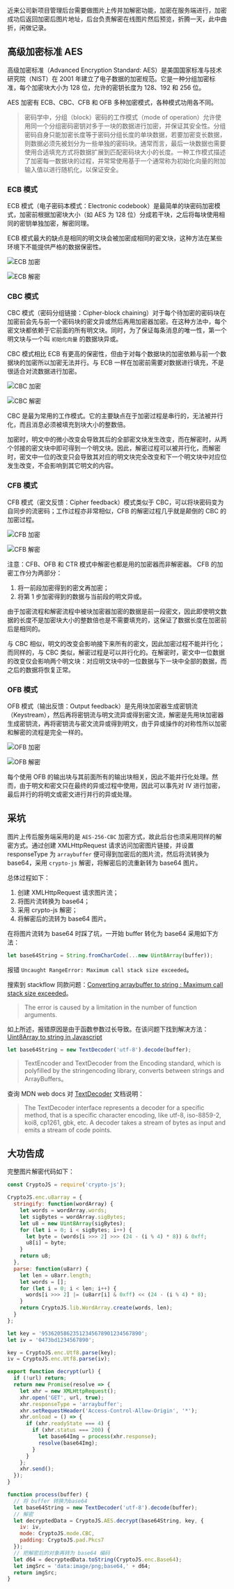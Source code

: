 近来公司新项目管理后台需要做图片上传并加解密功能，加密在服务端进行，加密成功后返回加密后图片地址，后台负责解密在线图片然后预览，折腾一天，此中曲折，闲做记录。<!-- more -->

## 高级加密标准 AES

高级加密标准（Advanced Encryption Standard: AES）是美国国家标准与技术研究院（NIST）在 2001 年建立了电子数据的加密规范。它是一种分组加密标准，每个加密块大小为 128 位，允许的密钥长度为 128、192 和 256 位。

AES 加密有 ECB、CBC、CFB 和 OFB 多种加密模式，各种模式功用各不同。

> 密码学中，分组（block）密码的工作模式（mode of operation）允许使用同一个分组密码密钥对多于一块的数据进行加密，并保证其安全性。分组密码自身只能加密长度等于密码分组长度的单块数据，若要加密变长数据，则数据必须先被划分为一些单独的密码块。通常而言，最后一块数据也需要使用合适填充方式将数据扩展到匹配密码块大小的长度。一种工作模式描述了加密每一数据块的过程，并常常使用基于一个通常称为初始化向量的附加输入值以进行随机化，以保证安全。

### ECB 模式

ECB 模式（电子密码本模式：Electronic codebook）是最简单的块密码加密模式，加密前根据加密块大小（如 AES 为 128 位）分成若干块，之后将每块使用相同的密钥单独加密，解密同理。

ECB 模式最大的缺点是相同的明文块会被加密成相同的密文块，这种方法在某些环境下不能提供严格的数据保密性。

![ECB 加密](https://i.loli.net/2018/11/29/5bffdb1b468b8.png)

![ECB 解密](https://i.loli.net/2018/11/29/5bffdb1b38a75.png)

### CBC 模式

CBC 模式（密码分组链接：Cipher-block chaining）对于每个待加密的密码块在加密前会先与前一个密码块的密文异或然后再用加密器加密。在这种方法中，每个密文块都依赖于它前面的所有明文块。同时，为了保证每条消息的唯一性，第一个明文块与一个叫 `初始化向量` 的数据块异或。

CBC 模式相比 ECB 有更高的保密性，但由于对每个数据块的加密依赖与前一个数据块的加密所以加密无法并行。与 ECB 一样在加密前需要对数据进行填充，不是很适合对流数据进行加密。

![CBC 加密](https://i.loli.net/2018/11/29/5bffdb1b1d507.png)

![CBC 解密](https://i.loli.net/2018/11/29/5bffdb1b1d507.png)

CBC 是最为常用的工作模式。它的主要缺点在于加密过程是串行的，无法被并行化，而且消息必须被填充到块大小的整数倍。

加密时，明文中的微小改变会导致其后的全部密文块发生改变，而在解密时，从两个邻接的密文块中即可得到一个明文块。因此，解密过程可以被并行化，而解密时，密文中一位的改变只会导致其对应的明文块完全改变和下一个明文块中对应位发生改变，不会影响到其它明文的内容。

### CFB 模式

CFB 模式（密文反馈：Cipher feedback）模式类似于 CBC，可以将块密码变为自同步的流密码；工作过程亦非常相似，CFB 的解密过程几乎就是颠倒的 CBC 的加密过程。

![CFB 加密](https://i.loli.net/2018/11/29/5bffdb1b382cf.png)

![CFB 解密](https://i.loli.net/2018/11/29/5bffdb1b1d507.png)

注意：CFB、OFB 和 CTR 模式中解密也都是用的加密器而非解密器。
CFB 的加密工作分为两部分：

1. 将一前段加密得到的密文再加密；
2. 将第 1 步加密得到的数据与当前段的明文异或。

由于加密流程和解密流程中被块加密器加密的数据是前一段密文，因此即使明文数据的长度不是加密块大小的整数倍也是不需要填充的，这保证了数据长度在加密前后是相同的。

与 CBC 相似，明文的改变会影响接下来所有的密文，因此加密过程不能并行化；而同样的，与 CBC 类似，解密过程是可以并行化的。在解密时，密文中一位数据的改变仅会影响两个明文块：对应明文块中的一位数据与下一块中全部的数据，而之后的数据将恢复正常。

### OFB 模式

OFB 模式（输出反馈：Output feedback）是先用块加密器生成密钥流（Keystream），然后再将密钥流与明文流异或得到密文流，解密是先用块加密器生成密钥流，再将密钥流与密文流异或得到明文，由于异或操作的对称性所以加密和解密的流程是完全一样的。

![OFB 加密](https://i.loli.net/2018/11/29/5bffdb1b47220.png)

![OFB 解密](https://i.loli.net/2018/11/29/5bffdb1b4698e.png)

每个使用 OFB 的输出块与其前面所有的输出块相关，因此不能并行化处理。然而，由于明文和密文只在最终的异或过程中使用，因此可以事先对 IV 进行加密，最后并行的将明文或密文进行并行的异或处理。

## 采坑

图片上传后服务端采用的是 `AES-256-CBC` 加密方式，故此后台也须采用同样的解密方式。通过创建 XMLHttpRequest 请求访问加密图片链接，并设置 responseType 为 `arraybuffer` 便可得到加密后的图片流，然后将流转换为 base64，采用 `crypto-js` 解密，将解密后的流重新转为 base64 图片。

总体过程如下：

1. 创建 XMLHttpRequest 请求图片流；
2. 将图片流转换为 base64；
3. 采用 crypto-js 解密；
4. 将解密后的流转为 base64 图片。

在将图片流转为 base64 时踩了坑，一开始 buffer 转化为 base64 采用如下方法：

```javascript
let base64String = String.fromCharCode(...new Uint8Array(buffer));
```

报错 `Uncaught RangeError: Maximum call stack size exceeded`。

搜索到 stackflow 同款问题：[Converting arraybuffer to string : Maximum call stack size exceeded](https://stackoverflow.com/questions/38432611/converting-arraybuffer-to-string-maximum-call-stack-size-exceeded/#answer-38437518)。

> The error is caused by a limitation in the number of function arguments.

如上所述，报错原因是由于函数参数过长导致。在该问题下找到解决方法：[Uint8Array to string in Javascript](https://stackoverflow.com/questions/8936984/uint8array-to-string-in-javascript/#answer-36949791)

```javascript
let base64String = new TextDecoder('utf-8').decode(buffer);
```

> TextEncoder and TextDecoder from the Encoding standard, which is polyfilled by the stringencoding library, converts between strings and ArrayBuffers。

查询 MDN web docs 对 [TextDecoder](https://developer.mozilla.org/en-US/docs/Web/API/TextDecoder) 文档说明：

> The TextDecoder interface represents a decoder for a specific method, that is a specific character encoding, like utf-8, iso-8859-2, koi8, cp1261, gbk, etc. A decoder takes a stream of bytes as input and emits a stream of code points.

## 大功告成

完整图片解密代码如下：

```javascript
const CryptoJS = require('crypto-js');

CryptoJS.enc.u8array = {
  stringify: function(wordArray) {
    let words = wordArray.words;
    let sigBytes = wordArray.sigBytes;
    let u8 = new Uint8Array(sigBytes);
    for (let i = 0; i < sigBytes; i++) {
      let byte = (words[i >>> 2] >>> (24 - (i % 4) * 8)) & 0xff;
      u8[i] = byte;
    }
    return u8;
  },
  parse: function(u8arr) {
    let len = u8arr.length;
    let words = [];
    for (let i = 0; i < len; i++) {
      words[i >>> 2] |= (u8arr[i] & 0xff) << (24 - (i % 4) * 8);
    }
    return CryptoJS.lib.WordArray.create(words, len);
  }
};

let key = '95362058623512345678901234567890';
let iv = '0473bd1234567890';

key = CryptoJS.enc.Utf8.parse(key);
iv = CryptoJS.enc.Utf8.parse(iv);

export function decrypt(url) {
  if (!url) return;
  return new Promise(resolve => {
    let xhr = new XMLHttpRequest();
    xhr.open('GET', url, true);
    xhr.responseType = 'arraybuffer';
    xhr.setRequestHeader('Access-Control-Allow-Origin', '*');
    xhr.onload = () => {
      if (xhr.readyState === 4) {
        if (xhr.status === 200) {
          let base64Img = process(xhr.response);
          resolve(base64Img);
        }
      }
    };
    xhr.send();
  });
}

function process(buffer) {
  // 将 buffer 转换为base64
  let base64String = new TextDecoder('utf-8').decode(buffer);
  // 解密
  let decryptedData = CryptoJS.AES.decrypt(base64String, key, {
    iv: iv,
    mode: CryptoJS.mode.CBC,
    padding: CryptoJS.pad.Pkcs7
  });
  // 把解密后的对象再转为 base64 编码
  let d64 = decryptedData.toString(CryptoJS.enc.Base64);
  let imgSrc = 'data:image/png;base64,' + d64;
  return imgSrc;
}
```
